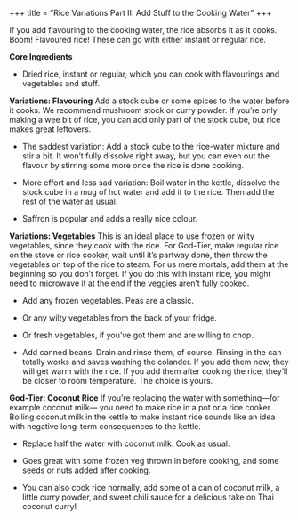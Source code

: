 +++
title = "Rice Variations Part II: Add Stuff to the Cooking Water"
+++

If you add flavouring to the cooking water, the rice absorbs it as it cooks.
Boom! Flavoured rice! These can go with either instant or regular rice.

**Core Ingredients**
- Dried rice, instant or regular, which you can cook with flavourings and
vegetables and stuff.

**Variations: Flavouring**
Add a stock cube or some spices to the water before it cooks. We recommend
mushroom stock or curry powder. If you’re only making a wee bit of rice,
you can add only part of the stock cube, but rice makes great leftovers.

- The saddest variation: Add a stock cube to the rice-water mixture and
stir a bit. It won’t fully dissolve right away, but you can even out the
flavour by stirring some more once the rice is done cooking.

- More effort and less sad variation: Boil water in the kettle, dissolve the
stock cube in a mug of hot water and add it to the rice. Then add the rest
of the water as usual.

- Saffron is popular and adds a really nice colour.

**Variations: Vegetables**
This is an ideal place to use frozen or wilty vegetables, since they cook with
the rice. For God-Tier, make regular rice on the stove or rice cooker, wait
until it’s partway done, then throw the vegetables on top of the rice to
steam. For us mere mortals, add them at the beginning so you don’t forget.
If you do this with instant rice, you might need to microwave it at the end if
the veggies aren’t fully cooked.

- Add any frozen vegetables. Peas are a classic.

- Or any wilty vegetables from the back of your fridge.

- Or fresh vegetables, if you’ve got them and are willing to chop.

- Add canned beans. Drain and rinse them, of course. Rinsing in the can
totally works and saves washing the colander. If you add them now,
they will get warm with the rice. If you add them after cooking the rice,
they’ll be closer to room temperature. The choice is yours.

**God-Tier: Coconut Rice**
If you’re replacing the water with something—for example coconut milk—
you need to make rice in a pot or a rice cooker. Boiling coconut milk in the
kettle to make instant rice sounds like an idea with negative long-term
consequences to the kettle.

- Replace half the water with coconut milk. Cook as usual.

- Goes great with some frozen veg thrown in before cooking, and some
seeds or nuts added after cooking.

- You can also cook rice normally, add some of a can of coconut milk, a
little curry powder, and sweet chili sauce for a delicious take on Thai
coconut curry!